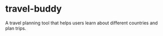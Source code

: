 # travel-buddy
A travel planning tool that helps users learn about different countries and plan trips.
